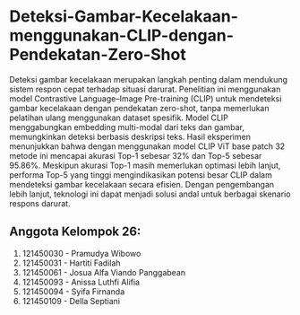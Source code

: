 # Deteksi-Gambar-Kecelakaan-menggunakan-CLIP-dengan-Pendekatan-Zero-Shot
Deteksi gambar kecelakaan merupakan langkah penting dalam mendukung sistem respon cepat terhadap situasi darurat. Penelitian ini menggunakan model Contrastive Language–Image Pre-training (CLIP) untuk mendeteksi gambar kecelakaan dengan pendekatan zero-shot, tanpa memerlukan pelatihan ulang menggunakan dataset spesifik. Model CLIP menggabungkan embedding multi-modal dari teks dan gambar, memungkinkan deteksi berbasis deskripsi teks. Hasil eksperimen menunjukkan bahwa dengan menggunakan model CLIP ViT base patch 32 metode ini mencapai akurasi Top-1 sebesar 32% dan Top-5 sebesar 95.86%. Meskipun akurasi Top-1 masih memerlukan optimasi lebih lanjut, performa Top-5 yang tinggi mengindikasikan potensi besar CLIP dalam mendeteksi gambar kecelakaan secara efisien. Dengan pengembangan lebih lanjut, teknologi ini dapat menjadi solusi andal untuk berbagai skenario respons darurat.

## Anggota Kelompok 26:
1. 121450030 - Pramudya Wibowo  
2. 121450031 - Hartiti Fadilah  
3. 121450061 - Josua Alfa Viando Panggabean  
4. 121450093 - Anissa Luthfi Alifia  
5. 121450094 - Syifa Firnanda  
6. 121450109 - Della Septiani




